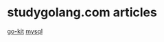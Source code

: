 # studygolang.com articles

[go-kit](https://www.hwholiday.com/2020/go_kit_11/)
[mysql](https://www.jianshu.com/p/2530d1185778)
